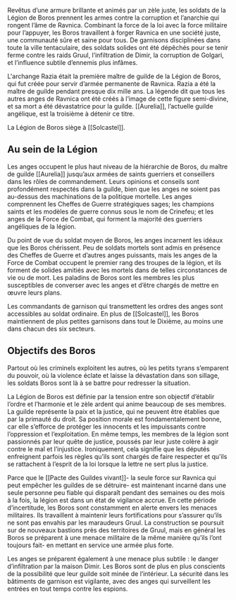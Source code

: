 Revêtus d’une armure brillante et animés par un zèle juste, les soldats de la Légion de Boros prennent les armes contre la corruption et l’anarchie qui rongent l’âme de Ravnica. Combinant la force de la loi avec la force militaire pour l’appuyer, les Boros travaillent à forger Ravnica en une société juste, une communauté sûre et saine pour tous. De garnisons disciplinées dans toute la ville tentaculaire, des soldats solides ont été dépêchés pour se tenir ferme contre les raids Gruul, l’infiltration de Dimir, la corruption de Golgari, et l’influence subtile d’ennemis plus infâmes.

L'archange Razia était la première maître de guilde de la Légion de Boros, qui fut créée pour servir d’armée permanente de Ravnica. Razia a été la maître de guilde pendant presque dix mille ans. La légende dit que tous les autres anges de Ravnica ont été créés à l’image de cette figure semi-divine, et sa mort a été dévastatrice pour la guilde. [[Aurelia]], l’actuelle guilde angélique, est la troisième à détenir ce titre.

La Légion de Boros siège à [[Solcastel]].

## Au sein de la Légion

Les anges occupent le plus haut niveau de la hiérarchie de Boros, du maître de guilde [[Aurelia]] jusqu’aux armées de saints guerriers et conseillers dans les rôles de commandement. Leurs opinions et conseils sont profondément respectés dans la guilde, bien que les anges ne soient pas au-dessus des machinations de la politique mortelle. Les anges comprennent les Cheffes de Guerre stratégiques sages; les champions saints et les modèles de guerre connus sous le nom de Crinefeu; et les anges de la Force de Combat, qui forment la majorité des guerriers angéliques de la légion. 

Du point de vue du soldat moyen de Boros, les anges incarnent les idéaux que les Boros chérissent. Peu de soldats mortels sont admis en présence des Cheffes de Guerre et d’autres anges puissants, mais les anges de la Force de Combat occupent le premier rang des troupes de la légion, et ils forment de solides amitiés avec les mortels dans de telles circonstances de vie ou de mort. Les paladins de Boros sont les membres les plus susceptibles de converser avec les anges et d’être chargés de mettre en œuvre leurs plans. 

Les commandants de garnison qui transmettent les ordres des anges sont accessibles au soldat ordinaire. En plus de [[Solcastel]], les Boros maintiennent de plus petites garnisons dans tout le Dixième, au moins une dans chacun des six secteurs. 

## Objectifs des Boros

Partout où les criminels exploitent les autres, où les petits tyrans s’emparent du pouvoir, où la violence éclate et laisse la dévastation dans son sillage, les soldats Boros sont là à se battre pour redresser la situation. 

La Légion de Boros est définie par la tension entre son objectif d’établir l’ordre et l’harmonie et le zèle ardent qui anime beaucoup de ses membres. La guilde représente la paix et la justice, qui ne peuvent être établies que par la primauté du droit. Sa position morale est fondamentalement bonne, car elle s’efforce de protéger les innocents et les impuissants contre l’oppression et l’exploitation. En même temps, les membres de la légion sont passionnés par leur quête de justice, poussés par leur juste colère à agir contre le mal et l’injustice. Ironiquement, cela signifie que les députés enfreignent parfois les règles qu’ils sont chargés de faire respecter et qu’ils se rattachent à l’esprit de la loi lorsque la lettre ne sert plus la justice. 

Parce que le [[Pacte des Guildes vivant]]- la seule force sur Ravnica qui peut empêcher les guildes de se détruire- est maintenant incarné dans une seule personne peu fiable qui disparaît pendant des semaines ou des mois à la fois, la légion est dans un état de vigilance accrue. En cette période d’incertitude, les Boros sont constamment en alerte envers les menaces militaires. Ils travaillent à maintenir leurs fortifications pour s’assurer qu’ils ne sont pas envahis par les maraudeurs Gruul. La construction se poursuit sur de nouveaux bastions près des territoires de Gruul, mais en général les Boros se préparent à une menace militaire de la même manière qu’ils l’ont toujours fait- en mettant en service une armée plus forte.

Les anges se préparent également à une menace plus subtile : le danger d’infiltration par la maison Dimir. Les Boros sont de plus en plus conscients de la possibilité que leur guilde soit minée de l’intérieur. La sécurité dans les bâtiments de garnison est vigilante, avec des anges qui surveillent les entrées en tout temps contre les espions. 